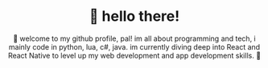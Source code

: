 <h1 align="center">👋 hello there!</h1>

<p align="center">🚀 welcome to my github profile, pal! im all about programming and tech, i mainly code in python, lua, c#, java. im currently diving deep into React and React Native to level up my web development and app development skills. 👀</p>